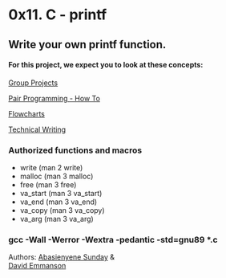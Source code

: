 # 0x11. C - printf

## Write your own printf function.

#### For this project, we expect you to look at these concepts:
[Group Projects](https://alx-intranet.hbtn.io/concepts/111)

[Pair Programming - How To](https://alx-intranet.hbtn.io/concepts/121)

[Flowcharts](https://alx-intranet.hbtn.io/concepts/130)

[Technical Writing](https://alx-intranet.hbtn.io/concepts/225)

### Authorized functions and macros
- write (man 2 write)
- malloc (man 3 malloc)
- free (man 3 free)
- va_start (man 3 va_start)
- va_end (man 3 va_end)
- va_copy (man 3 va_copy)
- va_arg (man 3 va_arg)

###  gcc -Wall -Werror -Wextra -pedantic -std=gnu89 *.c



Authors: [Abasienyene Sunday](https://github.com/Abasienyene) &  
         [David Emmanson](https://github.com/3mmanson)
